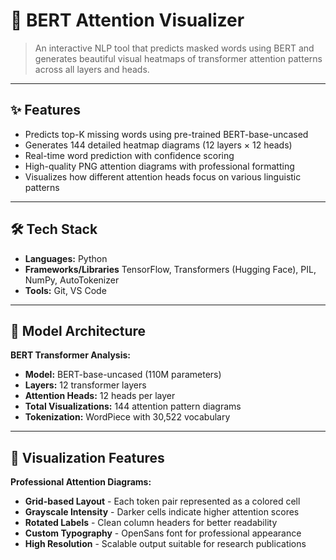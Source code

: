 # 📌 BERT Attention Visualizer

> An interactive NLP tool that predicts masked words using BERT and generates beautiful visual heatmaps of transformer attention patterns across all layers and heads.

---

## ✨ Features

- Predicts top-K missing words using pre-trained BERT-base-uncased
- Generates 144 detailed heatmap diagrams (12 layers × 12 heads)
- Real-time word prediction with confidence scoring
- High-quality PNG attention diagrams with professional formatting
- Visualizes how different attention heads focus on various linguistic patterns

---

## 🛠 Tech Stack

- **Languages:** Python
- **Frameworks/Libraries** TensorFlow, Transformers (Hugging Face), PIL, NumPy, AutoTokenizer
- **Tools:** Git, VS Code
---

## 🧠 Model Architecture

**BERT Transformer Analysis:**
- **Model:** BERT-base-uncased (110M parameters)
- **Layers:** 12 transformer layers
- **Attention Heads:** 12 heads per layer
- **Total Visualizations:** 144 attention pattern diagrams
- **Tokenization:** WordPiece with 30,522 vocabulary

---

## 🎨 Visualization Features

**Professional Attention Diagrams:**
- **Grid-based Layout** - Each token pair represented as a colored cell
- **Grayscale Intensity** - Darker cells indicate higher attention scores
- **Rotated Labels** - Clean column headers for better readability
- **Custom Typography** - OpenSans font for professional appearance
- **High Resolution** - Scalable output suitable for research publications
